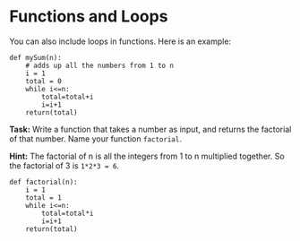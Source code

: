 # Functions and Loops

You can also include loops in functions. Here is an example:

```
def mySum(n):
    # adds up all the numbers from 1 to n
    i = 1
    total = 0
    while i<=n:
        total=total+i
        i=i+1
    return(total)

```



**Task:** Write a function that takes a number as input, and returns the factorial of that number. Name your function `factorial`.

**Hint:** The factorial of n is all the integers from 1 to n multiplied together. So the factorial of 3 is `1*2*3 = 6`.  

```
def factorial(n):
    i = 1
    total = 1
    while i<=n:
        total=total*i
        i=i+1
    return(total)
    
    
```
